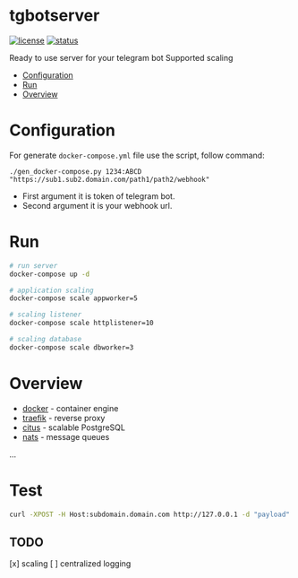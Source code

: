 # tgbotserver

[![license](https://img.shields.io/github/license/gebv/tgbotserver.svg)]()
[![status](https://img.shields.io/badge/status-development-blue.svg)]()

Ready to use server for your telegram bot
Supported scaling

* [Configuration](#configuration)
* [Run](#run)
* [Overview](#overview)

# Configuration

For generate `docker-compose.yml` file use the script, follow command:

```
./gen_docker-compose.py 1234:ABCD "https://sub1.sub2.domain.com/path1/path2/webhook"
```

* First argument it is token of telegram bot. 
* Second argument it is your webhook url. 

# Run

``` bash
# run server
docker-compose up -d

# application scaling
docker-compose scale appworker=5

# scaling listener
docker-compose scale httplistener=10

# scaling database
docker-compose scale dbworker=3
```

# Overview

* [docker](https://github.com/docker/docker) - container engine
* [traefik](https://github.com/containous/traefik) - reverse proxy
* [citus](https://github.com/citusdata/citus) - scalable PostgreSQL
* [nats](https://github.com/nats-io/nats) - message queues

...

# Test

``` bash
curl -XPOST -H Host:subdomain.domain.com http://127.0.0.1 -d "payload"
```

## TODO

[x] scaling
[ ] centralized logging 